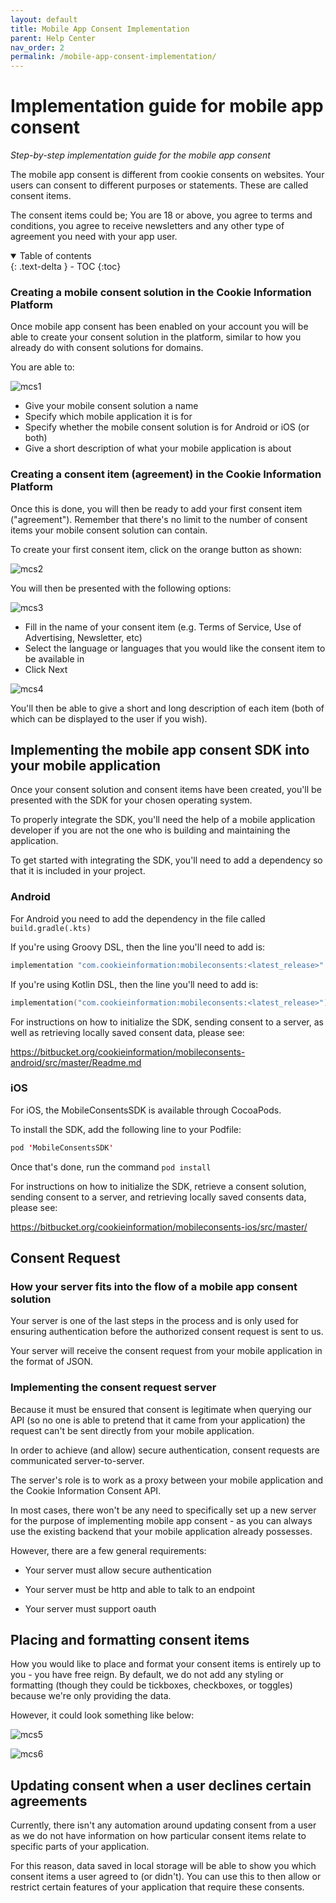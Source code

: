 ```yaml
---
layout: default
title: Mobile App Consent Implementation
parent: Help Center
nav_order: 2
permalink: /mobile-app-consent-implementation/
---
```


# Implementation guide for mobile app consent

_Step-by-step implementation guide for the mobile app consent_

The mobile app consent is different from cookie consents on websites. Your users can consent to different purposes or statements. These are called consent items. 

The consent items could be; You are 18 or above, you agree to terms and conditions, you agree to receive newsletters and any other type of agreement you need with your app user.

<details open markdown="block">
  <summary>
    Table of contents
  </summary>
  {: .text-delta }
- TOC
{:toc}
</details>

### Creating a mobile consent solution in the Cookie Information Platform

Once mobile app consent has been enabled on your account you will be able to create your consent solution in the platform, similar to how you already do with consent solutions for domains.

You are able to:

![mcs1](../assets/mobile-consent-implementation/mcs-1.png)

- Give your mobile consent solution a name
- Specify which mobile application it is for
- Specify whether the mobile consent solution is for Android or iOS (or both)
- Give a short description of what your mobile application is about

### Creating a consent item (agreement) in the Cookie Information Platform

Once this is done, you will then be ready to add your first consent item ("agreement"). Remember that there's no limit to the number of consent items your mobile consent solution can contain.

To create your first consent item, click on the orange button as shown:

![mcs2](../assets/mobile-consent-implementation/mcs-2.png)

You will then be presented with the following options:

![mcs3](../assets/mobile-consent-implementation/mcs-3.png)

- Fill in the name of your consent item (e.g. Terms of Service, Use of Advertising, Newsletter, etc)
- Select the language or languages that you would like the consent item to be available in
- Click Next

![mcs4](../assets/mobile-consent-implementation/mcs-4.png)

You'll then be able to give a short and long description of each item (both of which can be displayed to the user if you wish).

## Implementing the mobile app consent SDK into your mobile application

Once your consent solution and consent items have been created, you'll be presented with the SDK for your chosen operating system.

To properly integrate the SDK, you'll need the help of a mobile application developer if you are not the one who is building and maintaining the application.

To get started with integrating the SDK, you'll need to add a dependency so that it is included in your project.

### Android

For Android you need to add the dependency in the file called `build.gradle(.kts)`

If you're using Groovy DSL, then the line you'll need to add is: 

```kts
implementation "com.cookieinformation:mobileconsents:<latest_release>"
```

If you're using Kotlin DSL, then the line you'll need to add is:

```kts
implementation("com.cookieinformation:mobileconsents:<latest_release>") 
```

For instructions on how to initialize the SDK, sending consent to a server, as well as retrieving locally saved consent data, please see:

https://bitbucket.org/cookieinformation/mobileconsents-android/src/master/Readme.md

### iOS

For iOS, the MobileConsentsSDK is available through CocoaPods.

To install the SDK, add the following line to your Podfile:

```swift
pod 'MobileConsentsSDK' 
```

Once that's done, run the command `pod install`

For instructions on how to initialize the SDK, retrieve a consent solution, sending consent to a server, and retrieving locally saved consents data, please see:

https://bitbucket.org/cookieinformation/mobileconsents-ios/src/master/

## Consent Request 

### How your server fits into the flow of a mobile app consent solution

Your server is one of the last steps in the process and is only used for ensuring authentication before the authorized consent request is sent to us.

Your server will receive the consent request from your mobile application in the format of JSON.

### Implementing the consent request server

Because it must be ensured that consent is legitimate when querying our API (so no one is able to pretend that it came from your application) the request can't be sent directly from your mobile application.

In order to achieve (and allow) secure authentication, consent requests are communicated server-to-server.

The server's role is to work as a proxy between your mobile application and the Cookie Information Consent API.

In most cases, there won't be any need to specifically set up a new server for the purpose of implementing mobile app consent - as you can always use the existing backend that your mobile application already possesses.

However, there are a few general requirements:

- Your server must allow secure authentication
- Your server must be http and able to talk to an endpoint

- Your server must support oauth

## Placing and formatting consent items

How you would like to place and format your consent items is entirely up to you - you have free reign. By default, we do not add any styling or formatting (though they could be tickboxes, checkboxes, or toggles) because we're only providing the data.

However, it could look something like below:

![mcs5](../assets/mobile-consent-implementation/mcs-5.png)

![mcs6](../assets/mobile-consent-implementation/mcs-6.png)

## Updating consent when a user declines certain agreements

Currently, there isn't any automation around updating consent from a user as we do not have information on how particular consent items relate to specific parts of your application.

For this reason, data saved in local storage will be able to show you which consent items a user agreed to (or didn't). You can use this to then allow or restrict certain features of your application that require these consents.

